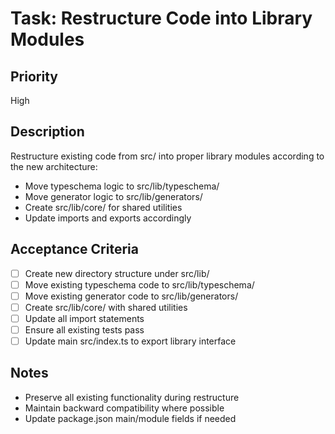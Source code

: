 # Task: Restructure Code into Library Modules

## Priority
High

## Description
Restructure existing code from src/ into proper library modules according to the new architecture:
- Move typeschema logic to src/lib/typeschema/
- Move generator logic to src/lib/generators/
- Create src/lib/core/ for shared utilities
- Update imports and exports accordingly

## Acceptance Criteria
- [ ] Create new directory structure under src/lib/
- [ ] Move existing typeschema code to src/lib/typeschema/
- [ ] Move existing generator code to src/lib/generators/
- [ ] Create src/lib/core/ with shared utilities
- [ ] Update all import statements
- [ ] Ensure all existing tests pass
- [ ] Update main src/index.ts to export library interface

## Notes
- Preserve all existing functionality during restructure
- Maintain backward compatibility where possible
- Update package.json main/module fields if needed
